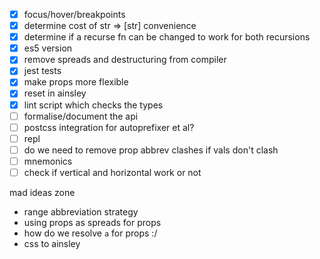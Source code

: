 - [x] focus/hover/breakpoints
- [x] determine cost of str => [str] convenience
- [x] determine if a recurse fn can be changed to work for both recursions
- [x] es5 version
- [x] remove spreads and destructuring from compiler
- [x] jest tests
- [x] make props more flexible
- [x] reset in ainsley
- [x] lint script which checks the types
- [ ] formalise/document the api
- [ ] postcss integration for autoprefixer et al?
- [ ] repl
- [ ] do we need to remove prop abbrev clashes if vals don't clash
- [ ] mnemonics
- [ ] check if vertical and horizontal work or not

mad ideas zone

- range abbreviation strategy
- using props as spreads for props
- how do we resolve `a` for props :/
- css to ainsley
